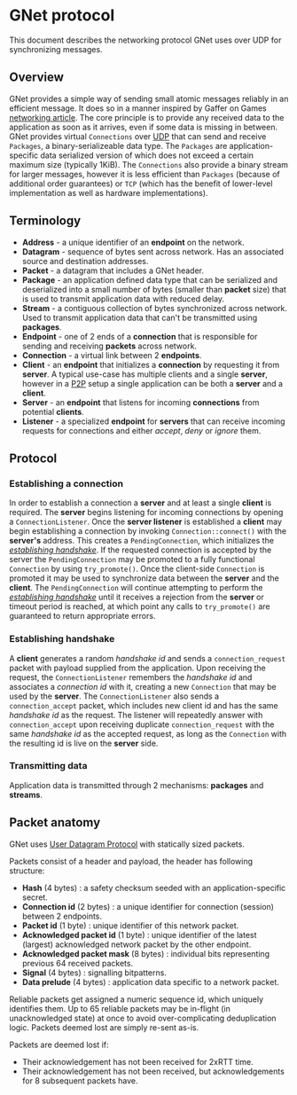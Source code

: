 # GNet protocol

This document describes the networking protocol GNet uses over UDP for synchronizing messages.

## Overview

GNet provides a simple way of sending small atomic messages reliably in an efficient message. It
does so in a manner inspired by Gaffer on Games
[networking article](https://www.gafferongames.com/tags/networking/). The core principle is to
provide any received data to the application as soon as it arrives, even if some data is missing
in between. GNet provides virtual `Connections` over
[UDP](https://en.wikipedia.org/wiki/User_Datagram_Protocol) that can send and receive `Packages`,
a binary-serializeable data type. The `Packages` are application-specific data serialized version
of which does not exceed a certain maximum size (typically 1KiB). The `Connections` also provide a
binary stream for larger messages, however it is less efficient than `Packages` (because of
additional order guarantees) or `TCP` (which has the benefit of lower-level implementation as well
as hardware implementations).

## Terminology

- **Address** - a unique identifier of an **endpoint** on the network.
- **Datagram** - sequence of bytes sent across network. Has an associated source and destination
addresses.
- **Packet** - a datagram that includes a GNet header.
- **Package** - an application defined data type that can be serialized and deserialized into a
small number of bytes (smaller than **packet** size) that is used to transmit application data with
reduced delay.
- **Stream** - a contiguous collection of bytes synchronized across network. Used to transmit
application data that can't be transmitted using **packages**.
- **Endpoint** - one of 2 ends of a **connection** that is responsible for sending and receiving
**packets** across network.
- **Connection** - a virtual link between 2 **endpoints**.
- **Client** - an **endpoint** that initializes a **connection** by requesting it from **server**.
A typical use-case has multiple clients and a single **server**, however in a
[P2P](https://en.wikipedia.org/wiki/Peer-to-peer) setup a single application can be both a
**server** and a **client**.
- **Server** - an **endpoint** that listens for incoming **connections** from potential **clients**.
- **Listener** - a specialized **endpoint** for **servers** that can receive incoming requests for
connections and either *accept*, *deny* or *ignore* them.

## Protocol

### Establishing a connection

In order to establish a connection a **server** and at least a single **client** is required. The
**server** begins listening for incoming connections by opening a `ConnectionListener`. Once the
**server listener** is established a **client** may begin establishing a connection by invoking
`Connection::connect()` with the **server's** address. This creates a `PendingConnection`, which
initializes the [*establishing handshake*](#establishing-handshake). If the requested connection
is accepted by the server the `PendingConnection` may be promoted to a fully functional
`Connection` by using `try_promote()`. Once the client-side `Connection` is promoted it may be
used to synchronize data between the **server** and the **client**. The `PendingConnection` will
continue attempting to perform the [*establishing handshake*](#establishing-handshake) until it
receives a rejection from the **server** or timeout period is reached, at which point any calls
to `try_promote()` are guaranteed to return appropriate errors.

### Establishing handshake

A **client** generates a random *handshake id* and sends a `connection_request` packet with
payload supplied from the application. Upon receiving the request, the `ConnectionListener`
remembers the *handshake id* and associates a *connection id* with it, creating a new
`Connection` that may be used by the **server**. The `ConnectionListener` also sends a
`connection_accept` packet, which includes new client id and has the same *handshake id* as the
request. The listener will repeatedly answer with `connection_accept` upon receiving duplicate
`connection_request` with the same *handshake id* as the accepted request, as long as the
`Connection` with the resulting id is live on the **server** side.

### Transmitting data

Application data is transmitted through 2 mechanisms: **packages** and **streams**.
<!-- TODO: explain the difference and their benefits -->

## Packet anatomy

GNet uses [User Datagram Protocol](https://en.wikipedia.org/wiki/User_Datagram_Protocol) with
statically sized packets.

Packets consist of a header and payload, the header has following structure:

- **Hash** (4 bytes) : a safety checksum seeded with an application-specific secret.
- **Connection id** (2 bytes) : a unique identifier for connection (session) between 2 endpoints.
- **Packet id** (1 byte) : unique identifier of this network packet.
- **Acknowledged packet id** (1 byte) : unique identifier of the latest (largest) acknowledged
network packet by the other endpoint.
- **Acknowledged packet mask** (8 bytes) : individual bits representing previous 64 received packets.
- **Signal** (4 bytes) : signalling bitpatterns.
- **Data prelude** (4 bytes) : application data specific to a network packet.

Reliable packets get assigned a numeric sequence id, which uniquely identifies them. Up to 65
reliable packets may be in-flight (in unacknowledged state) at once to avoid over-complicating
deduplication logic. Packets deemed lost are simply re-sent as-is.

Packets are deemed lost if:

- Their acknowledgement has not been received for 2xRTT time.
- Their acknowledgement has not been received, but acknowledgements for 8 subsequent packets have.

